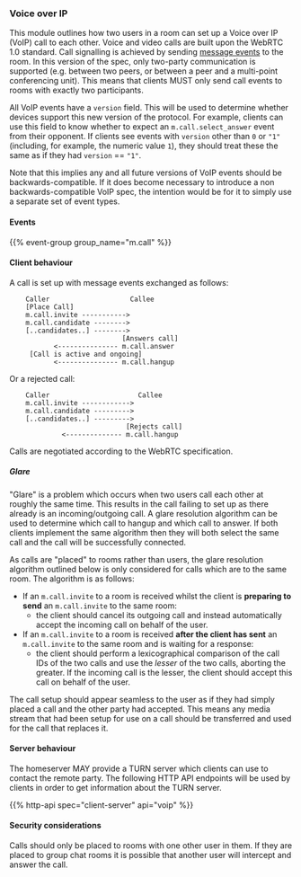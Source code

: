 
### Voice over IP

This module outlines how two users in a room can set up a Voice over IP
(VoIP) call to each other. Voice and video calls are built upon the
WebRTC 1.0 standard. Call signalling is achieved by sending [message
events](#events) to the room. In this version of the spec, only two-party
communication is supported (e.g. between two peers, or between a peer
and a multi-point conferencing unit). This means that clients MUST only
send call events to rooms with exactly two participants.

All VoIP events have a `version` field. This will be used to determine whether
devices support this new version of the protocol. For example, clients can use
this field to know whether to expect an `m.call.select_answer` event from their
opponent. If clients see events with `version` other than `0` or `"1"`
(including, for example, the numeric value `1`), they should treat these the
same as if they had `version` == `"1"`.

Note that this implies any and all future versions of VoIP events should be
backwards-compatible.  If it does become necessary to introduce a non
backwards-compatible VoIP spec, the intention would be for it to simply use a
separate set of event types.

#### Events

{{% event-group group_name="m.call" %}}

#### Client behaviour

A call is set up with message events exchanged as follows:

```
    Caller                    Callee
    [Place Call]
    m.call.invite ----------->
    m.call.candidate -------->
    [..candidates..] -------->
                            [Answers call]
           <--------------- m.call.answer
     [Call is active and ongoing]
           <--------------- m.call.hangup
```

Or a rejected call:

```
    Caller                      Callee
    m.call.invite ------------>
    m.call.candidate --------->
    [..candidates..] --------->
                             [Rejects call]
             <-------------- m.call.hangup
```

Calls are negotiated according to the WebRTC specification.

##### Glare

"Glare" is a problem which occurs when two users call each other at
roughly the same time. This results in the call failing to set up as
there already is an incoming/outgoing call. A glare resolution algorithm
can be used to determine which call to hangup and which call to answer.
If both clients implement the same algorithm then they will both select
the same call and the call will be successfully connected.

As calls are "placed" to rooms rather than users, the glare resolution
algorithm outlined below is only considered for calls which are to the
same room. The algorithm is as follows:

-   If an `m.call.invite` to a room is received whilst the client is
    **preparing to send** an `m.call.invite` to the same room:
    -   the client should cancel its outgoing call and instead
        automatically accept the incoming call on behalf of the user.
-   If an `m.call.invite` to a room is received **after the client has
    sent** an `m.call.invite` to the same room and is waiting for a
    response:
    -   the client should perform a lexicographical comparison of the
        call IDs of the two calls and use the *lesser* of the two calls,
        aborting the greater. If the incoming call is the lesser, the
        client should accept this call on behalf of the user.

The call setup should appear seamless to the user as if they had simply
placed a call and the other party had accepted. This means any media
stream that had been setup for use on a call should be transferred and
used for the call that replaces it.

#### Server behaviour

The homeserver MAY provide a TURN server which clients can use to
contact the remote party. The following HTTP API endpoints will be used
by clients in order to get information about the TURN server.

{{% http-api spec="client-server" api="voip" %}}

#### Security considerations

Calls should only be placed to rooms with one other user in them. If
they are placed to group chat rooms it is possible that another user
will intercept and answer the call.
